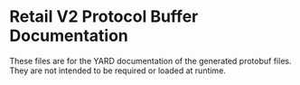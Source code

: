 # Retail V2 Protocol Buffer Documentation

These files are for the YARD documentation of the generated protobuf files.
They are not intended to be required or loaded at runtime.
